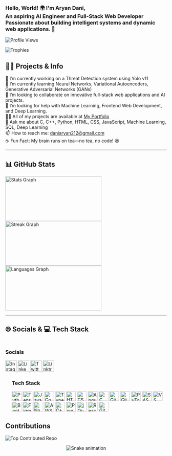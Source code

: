 <h3 align="left">
  Hello, World! 🌍 I'm Aryan Dani,<br>
  An aspiring AI Engineer and Full-Stack Web Developer<br>
  Passionate about building intelligent systems and dynamic web applications. 🚀
</h3>

![Profile Views](https://komarev.com/ghpvc/?username=aryan-dani&color=blue)
<div align="left">
  <img src="https://github-profile-trophy.vercel.app/?username=aryan-dani&theme=radical&no-frame=false&no-bg=true&margin-w=4" alt="Trophies" />
</div>

## 👨‍💻 Projects & Info
🔭 I’m currently working on a Threat Detection system using Yolo v11  
🌱 I’m currently learning Neural Networks, Variational Autoencoders, Generative Adversarial Networks (GANs) <br>
👯 I’m looking to collaborate on innovative full-stack web applications and AI projects.  
🤝 I’m looking for help with Machine Learning, Frontend Web Development, and Deep Learning.  
👨‍💻 All of my projects are available at [My Portfolio](https://github.com/duneshime/Portfolio_Using_SASS)  
💬 Ask me about C, C++, Python, HTML, CSS, JavaScript, Machine Learning, SQL, Deep Learning  
📫 How to reach me: [daniaryan212@gmail.com](mailto:daniaryan212@gmail.com)  
☕ Fun Fact: My brain runs on tea—no tea, no code! 😆

---

## 📊 GitHub Stats
<div>
  <img src="https://github-readme-stats.vercel.app/api?username=aryan-dani&hide_title=false&hide_rank=false&show_icons=true&include_all_commits=true&count_private=true&disable_animations=false&theme=dark&locale=en&hide_border=true" width="300" height="140" alt="Stats Graph"  />
  <img src="https://streak-stats.demolab.com?user=aryan-dani&locale=en&mode=weekly&theme=dark&border_radius=5" width="300" height="140" alt="Streak Graph"  />
   <img src="https://github-readme-stats.vercel.app/api/top-langs?username=aryan-dani&locale=en&hide_title=false&layout=compact&card_width=320&langs_count=5&theme=dark&hide_border=true" width="300" height="140" alt="Languages Graph"  />
</div>

---

## 🌐 Socials & 💻 Tech Stack
<div align="left">
  <!-- Socials Section -->
  <div style="display: inline-block; vertical-align: top;">
    <h3>Socials</h3>
    <a href="https://www.instagram.com/aryandani_06/?hl=en" target="_blank">
      <img src="https://img.shields.io/static/v1?message=Instagram&logo=instagram&label=Aryan%20Dani&color=E4405F&logoColor=white&style=for-the-badge" height="35" alt="Instagram" />
    </a>
    <a href="https://www.linkedin.com/in/aryandani/" target="_blank">
      <img src="https://img.shields.io/static/v1?message=LinkedIn&logo=linkedin&label=Aryan%20Dani&color=0077B5&logoColor=white&style=for-the-badge" height="35" alt="LinkedIn" />
    </a>
    <a href="https://x.com/Killfall15" target="_blank">
      <img src="https://img.shields.io/static/v1?message=Twitter&logo=twitter&label=Aryan%20Dani&color=1DA1F2&logoColor=white&style=for-the-badge" height="35" alt="Twitter" />
    </a>
    <a href="https://linktr.ee/aryandani06" target="_blank">
      <img src="https://img.shields.io/static/v1?message=Linktree&logo=linktree&label=Aryan%20Dani&color=1de9b6&logoColor=white&style=for-the-badge" height="35" alt="Linktree" />
    </a>
  </div>

  <!-- Tech Stack Section -->
  <div style="display: inline-block; vertical-align: top; margin-left: 20px;">
    <h3>Tech Stack</h3>
    <img src="https://skillicons.dev/icons?i=py" height="30" alt="Python" />
    <img src="https://skillicons.dev/icons?i=tensorflow" height="30" alt="TensorFlow" />
    <img src="https://skillicons.dev/icons?i=js" height="30" alt="JavaScript" />
    <img src="https://skillicons.dev/icons?i=gcp" height="30" alt="Google Cloud" />
    <img src="https://skillicons.dev/icons?i=ts" height="30" alt="TypeScript" />
    <img src="https://skillicons.dev/icons?i=html" height="30" alt="HTML5" />
    <img src="https://skillicons.dev/icons?i=css" height="30" alt="CSS3" />
    <img src="https://skillicons.dev/icons?i=angular" height="30" alt="AngularJS" />
    <img src="https://skillicons.dev/icons?i=c" height="30" alt="C" />
    <img src="https://skillicons.dev/icons?i=github" height="30" alt="GitHub" />
    <img src="https://skillicons.dev/icons?i=git" height="30" alt="Git" />
    <img src="https://skillicons.dev/icons?i=pytorch" height="30" alt="PyTorch" />
    <img src="https://skillicons.dev/icons?i=sass" height="30" alt="SASS" />
    <img src="https://skillicons.dev/icons?i=vscode" height="30" alt="VS Code" />
    <img src="https://skillicons.dev/icons?i=bootstrap" height="30" alt="Bootstrap" />
    <img src="https://skillicons.dev/icons?i=figma" height="30" alt="Figma" />
    <img src="https://skillicons.dev/icons?i=nodejs" height="30" alt="Node.js" />
    <img src="https://skillicons.dev/icons?i=aws" height="30" alt="AWS" />
    <img src="https://skillicons.dev/icons?i=cpp" height="30" alt="C++" />
    <img src="https://skillicons.dev/icons?i=powershell" height="30" alt="PowerShell" />
    <img src="https://skillicons.dev/icons?i=jquery" height="30" alt="jQuery" />
    <img src="https://skillicons.dev/icons?i=react" height="30" alt="React" />
    <img src="https://skillicons.dev/icons?i=githubactions" height="30" alt="GitHub Actions" />
  </div>
</div>

## Contributions 
<img src="https://github-contributor-stats.vercel.app/api?username=aryan-dani&limit=5&theme=dark&combine_all_yearly_contributions=true" alt="Top Contributed Repo" />
 
<!-- Snake Animation -->
<p align="center">
  <img src="https://raw.githubusercontent.com/aryan-dani/aryan-dani/output/snake.svg" alt="Snake animation" />
</p>
